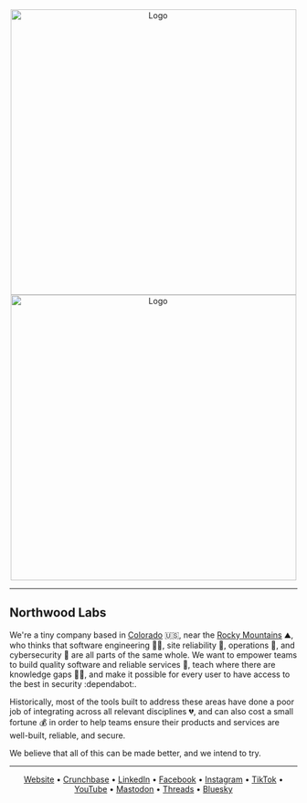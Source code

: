 <div align="center"><img src="https://github.com/northwood-labs/.github/raw/main/profile/logo-lightmode.png#gh-light-mode-only" alt="Logo" width="500"><img src="https://github.com/northwood-labs/.github/raw/main/profile/logo-darkmode.png#gh-dark-mode-only" alt="Logo" width="500"><br></div>

---

## Northwood Labs

We're a tiny company based in [Colorado] :us:, near the [Rocky Mountains] :mountain:, who thinks that software engineering :woman_technologist:, site reliability :mechanical_arm:, operations :whale:, and cybersecurity :ninja: are all parts of the same whole. We want to empower teams to build quality software and reliable services :1st_place_medal:, teach where there are knowledge gaps :man_teacher:, and make it possible for every user to have access to the best in security :dependabot:.

Historically, most of the tools built to address these areas have done a poor job of integrating across all relevant disciplines :broken_heart:, and can also cost a small fortune :moneybag: in order to help teams ensure their products and services are well-built, reliable, and secure.

We believe that all of this can be made better, and we intend to try.

[Colorado]: https://en.wikipedia.org/wiki/Colorado
[Rocky Mountains]: https://en.wikipedia.org/wiki/Rocky_Mountains

---

<div align="center">
  
[Website] • [Crunchbase] • [LinkedIn] • [Facebook] • [Instagram] • [TikTok] • [YouTube] • [Mastodon] • [Threads] • [Bluesky]

</div>

[Bluesky]: https://bsky.app/profile/northwood-labs.com
[Crunchbase]: https://www.crunchbase.com/organization/northwood-labs
[Facebook]: https://www.facebook.com/profile.php?id=61558955227346
[Instagram]: https://www.instagram.com/northwood.labs/
[LinkedIn]: https://www.linkedin.com/company/northwood-labs/
[Mastodon]: https://techhub.social/@northwoodlabs
[Threads]: https://www.threads.net/@northwood.labs
[TikTok]: https://www.tiktok.com/@northwood.labs
[Website]: https://northwood-labs.com
[YouTube]: https://www.youtube.com/@northwoodlabs
